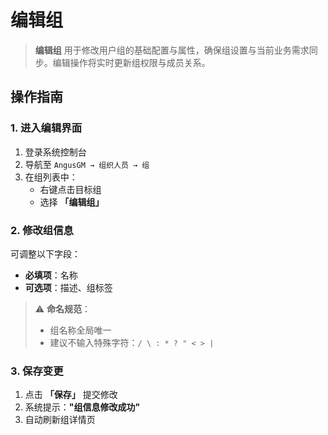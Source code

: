 # 编辑组

> **编辑组** 用于修改用户组的基础配置与属性，确保组设置与当前业务需求同步。编辑操作将实时更新组权限与成员关系。

## 操作指南

### 1. 进入编辑界面
1. 登录系统控制台
2. 导航至 `AngusGM → 组织人员 → 组`
3. 在组列表中：
    - 右键点击目标组
    - 选择 **「编辑组」**

### 2. 修改组信息
可调整以下字段：
- **必填项**：名称
- **可选项**：描述、组标签

> ⚠️ **命名规范**：
> - 组名称全局唯一
> - 建议不输入特殊字符：`/ \ : * ? " < > |`

### 3. 保存变更
1. 点击 **「保存」** 提交修改
2. 系统提示：**"组信息修改成功"**
3. 自动刷新组详情页
